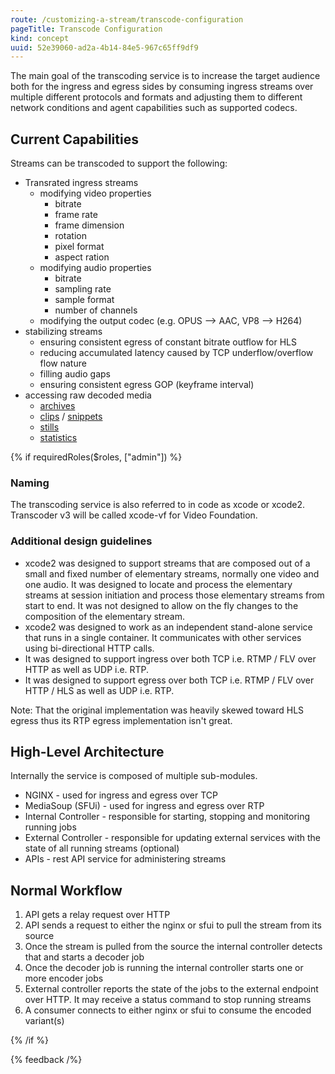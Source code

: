 ```yaml
---
route: /customizing-a-stream/transcode-configuration
pageTitle: Transcode Configuration
kind: concept
uuid: 52e39060-ad2a-4b14-84e5-967c65ff9df9
---
```


The main goal of the transcoding service is to increase the target audience both for the ingress and egress sides by consuming ingress streams over multiple different protocols and formats and adjusting them to different network conditions and agent capabilities such as supported codecs.

## Current Capabilities

Streams can be transcoded to support the following:

* Transrated ingress streams
  * modifying video properties
    * bitrate
    * frame rate
    * frame dimension
    * rotation
    * pixel format
    * aspect ration
  * modifying audio properties 
    * bitrate
    * sampling rate
    * sample format
    * number of channels
  * modifying the output codec (e.g. OPUS --> AAC, VP8 --> H264)
* stabilizing streams
  * ensuring consistent egress of constant bitrate outflow for HLS
  * reducing accumulated latency caused by TCP underflow/overflow flow nature
  * filling audio gaps
  * ensuring consistent egress GOP (keyframe interval)
* accessing raw decoded media
  * [archives](/docs/archiving-a-stream/archive-a-full-broadcast)
  * [clips](/docs/archiving-a-stream/record-clips) / [snippets](/docs/archiving-a-stream/record-snippets-at-an-interval)
  * [stills](/docs/archiving-a-stream/create-still-images)
  * [statistics](/docs/administration-tools/monitoring-streams)

{% if requiredRoles($roles, ["admin"]) %}

### Naming

The transcoding service is also referred to in code as xcode or xcode2. Transcoder v3 will be called xcode-vf for Video Foundation.

### Additional design guidelines

- xcode2 was designed to support streams that are composed out of a small and fixed number of elementary streams, normally one video and one audio. It was designed to locate and process the elementary streams at session initiation and process those elementary streams from start to end. It was not designed to allow on the fly changes to the composition of the elementary stream.
- xcode2 was designed to work as an independent stand-alone service that runs in a single container.  It communicates with other services using bi-directional HTTP calls.
- It was designed to support ingress over both TCP i.e. RTMP / FLV over HTTP as well as UDP i.e. RTP.
- It was designed to support egress over both TCP i.e. RTMP / FLV over HTTP / HLS as well as UDP i.e. RTP.

Note:  That the original implementation was heavily skewed toward HLS egress thus its RTP egress implementation isn't great.

## High-Level Architecture

Internally the service is composed of multiple sub-modules.

- NGINX - used for ingress and egress over TCP
- MediaSoup (SFUi) - used for ingress and egress over RTP
- Internal Controller - responsible for starting, stopping and monitoring running jobs
- External Controller - responsible for updating external services with the state of all running streams (optional)
- APIs - rest API service for administering streams

## Normal Workflow
1. API gets a relay request over HTTP
2. API sends a request to either the nginx or sfui to pull the stream from its source
3. Once the stream is pulled from the source the internal controller detects that and starts a decoder job
4. Once the decoder job is running the internal controller starts one or more encoder jobs
5. External controller reports the state of the jobs to the external endpoint over HTTP. It may receive a status command to stop running streams
6. A consumer connects to either nginx or sfui to consume the encoded variant(s)

{% /if %}

{% feedback /%}